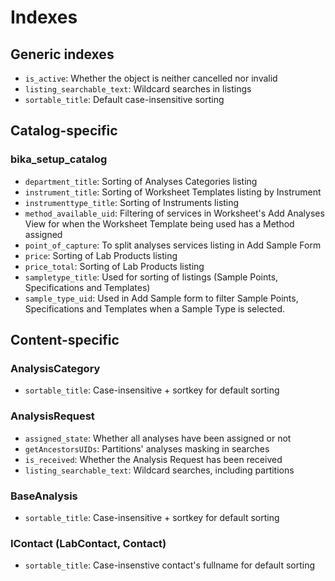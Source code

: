 # Indexes

## Generic indexes

- `is_active`: Whether the object is neither cancelled nor invalid
- `listing_searchable_text`: Wildcard searches in listings
- `sortable_title`: Default case-insensitive sorting

## Catalog-specific

### bika_setup_catalog

- `department_title`: Sorting of Analyses Categories listing
- `instrument_title`: Sorting of Worksheet Templates listing by Instrument
- `instrumenttype_title`: Sorting of Instruments listing
- `method_available_uid`: Filtering of services in Worksheet's Add Analyses
View for when the Worksheet Template being used has a Method assigned
- `point_of_capture`: To split analyses services listing in Add Sample Form
- `price`: Sorting of Lab Products listing
- `price_total`: Sorting of Lab Products listing
- `sampletype_title`: Used for sorting of listings (Sample Points,
Specifications and Templates)
- `sample_type_uid`: Used in Add Sample form to filter Sample Points,
Specifications and Templates when a Sample Type is selected.

## Content-specific

### AnalysisCategory

- `sortable_title`: Case-insensitive + sortkey for default sorting

### AnalysisRequest

- `assigned_state`: Whether all analyses have been assigned or not
- `getAncestorsUIDs`: Partitions' analyses masking in searches
- `is_received`: Whether the Analysis Request has been received
- `listing_searchable_text`: Wildcard searches, including partitions

### BaseAnalysis

- `sortable_title`: Case-insensitive + sortkey for default sorting

### IContact (LabContact, Contact)

- `sortable_title`: Case-insenstive contact's fullname for default sorting










